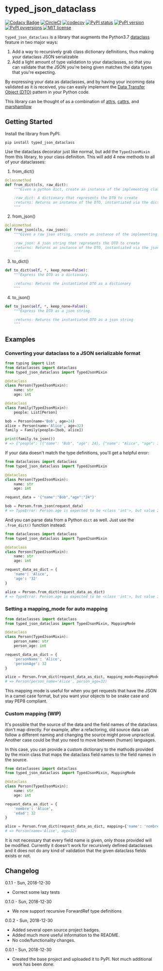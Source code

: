 # typed_json_dataclass
[![Codacy Badge](https://api.codacy.com/project/badge/Grade/4344420de20b4262a4912d81cb28d175)](https://www.codacy.com/app/abatilo/typed-json-dataclass?utm_source=github.com&amp;utm_medium=referral&amp;utm_content=abatilo/typed-json-dataclass&amp;utm_campaign=Badge_Grade)
[![CircleCI](https://circleci.com/gh/abatilo/typed-json-dataclass.svg?style=svg)](https://circleci.com/gh/abatilo/typed-json-dataclass)
[![codecov](https://codecov.io/gh/abatilo/typed-json-dataclass/branch/master/graph/badge.svg)](https://codecov.io/gh/abatilo/typed-json-dataclass)
[![PyPI status](https://img.shields.io/pypi/status/typed_json_dataclass.svg)](https://pypi.python.org/pypi/typed_json_dataclass/)
[![PyPI version](https://badge.fury.io/py/typed-json-dataclass.svg)](https://badge.fury.io/py/typed-json-dataclass)
[![PyPI pyversions](https://img.shields.io/pypi/pyversions/typed-json-dataclass.svg)](https://pypi.python.org/pypi/typed-json-dataclass/)
[![MIT license](http://img.shields.io/badge/license-MIT-brightgreen.svg)](http://opensource.org/licenses/MIT)

`typed_json_dataclass` is a library that augments the Python3.7
[dataclass](https://docs.python.org/3/library/dataclasses.html) feature in two
major ways:
1. Add a way to recursively grab class dictionary definitions, thus making your
   dataclass JSON serializable
2. Add a light amount of type validation to your dataclasses, so that you can
   validate that the JSON you're being given matches the data types that you're
   expecting.

By expressing your data as dataclasses, and by having your incoming data
validated as it is received, you can easily implement the [Data Transfer Object
(DTO)](https://martinfowler.com/eaaCatalog/dataTransferObject.html) pattern in
your Python code.

This library can be thought of as a combination of
[attrs](https://github.com/python-attrs/attrs),
[cattrs](https://github.com/Tinche/cattrs), and
[marshamllow](https://github.com/marshmallow-code/marshmallow)

## Getting Started

Install the library from PyPI:
```
pip install typed_json_dataclass
```

Use the dataclass decorator just like normal, but add the `TypedJsonMixin` from
this library, to your class definition. This will add 4 new methods to all of your dataclasses:
1. from_dict()
```python
@classmethod
def from_dict(cls, raw_dict):
    """Given a python dict, create an instance of the implementing class.

    :raw_dict: A dictionary that represents the DTO to create
    :returns: Returns an instance of the DTO, instantiated via the dict
    """
```
2. from_json()
```python
@classmethod
def from_json(cls, raw_json):
    """Given a raw json string, create an instance of the implementing class.

    :raw_json: A json string that represents the DTO to create
    :returns: Returns an instance of the DTO, instantiated via the json
    """
```
3. to_dict()
```python
def to_dict(self, *, keep_none=False):
    """Express the DTO as a dictionary.

    :returns: Returns the instantiated DTO as a dictionary
    """
```
4. to_json()
```python
def to_json(self, *, keep_none=False):
    """Express the DTO as a json string.

    :returns: Returns the instantiated DTO as a json string
    """
```

## Examples

### Converting your dataclass to a JSON serializable format
```python
from typing import List
from dataclasses import dataclass
from typed_json_dataclass import TypedJsonMixin

@dataclass
class Person(TypedJsonMixin):
    name: str
    age: int

@dataclass
class Family(TypedJsonMixin):
    people: List[Person]

bob = Person(name='Bob', age=24)
alice = Person(name='Alice', age=32)
family = Family(people=[bob, alice])

print(family.to_json())
# => {"people": [{"name": "Bob", "age": 24}, {"name": "Alice", "age": 32}]}
```


If your data doesn't match the type definitions, you'll get a helpful error:
```python
from dataclasses import dataclass
from typed_json_dataclass import TypedJsonMixin

@dataclass
class Person(TypedJsonMixin):
    name: str
    age: int

request_data = '{"name":"Bob","age":"24"}'

bob = Person.from_json(request_data)
# => TypeError: Person.age is expected to be <class 'int'>, but value 24 with type <class 'str'> was found instead
```

And you can parse data from a Python `dict` as well. Just use the `.from_dict()` function instead:
```python
from dataclasses import dataclass
from typed_json_dataclass import TypedJsonMixin

@dataclass
class Person(TypedJsonMixin):
    name: str
    age: int

request_data_as_dict = {
    'name': 'Alice',
    'age': '32'
}

alice = Person.from_dict(request_data_as_dict)
# => TypeError: Person.age is expected to be <class 'int'>, but value 32 with type <class 'str'> was found instead
```

### Setting a mapping_mode for auto mapping
```python
from dataclasses import dataclass
from typed_json_dataclass import TypedJsonMixin, MappingMode

@dataclass
class Person(TypedJsonMixin):
    person_name: str
    person_age: int

request_data_as_dict = {
    'personName': 'Alice',
    'personAge': 32
}

alice = Person.from_dict(request_data_as_dict, mapping_mode=MappingMode.SnakeCase)
# => Person(person_name='Alice', person_age=32)
```

This mapping mode is useful for when you get requests that have the JSON in a
camel case format, but you want your objects to be snake case and stay PEP8
compliant.

### Custom mapping (WIP)
It's possible that the source of the data and the field names of the dataclass don't map directly. For example, after a refactoring, old source data can follow a different naming and changing the source might prove unpractical. Another case could be that you need to move between (human) languages.

In this case, you can provide a custom dictionary to the mathods provided by the mixin class that maps the dataclass field names to the field names in the source.

```python
from dataclasses import dataclass
from typed_json_dataclass import TypedJsonMixin, MappingMode

@dataclass
class Person(TypedJsonMixin):
    name: str
    age: int

request_data_as_dict = {
    'nombre': 'Alice',
    'edad': 32
}

alice = Person.from_dict(request_data_as_dict, mapping={'name': 'nombre', 'age': 'edad'})
# => Person(name='Alice', age=32)
```

It is not necessary that every field name is given, only those provided will be modified. Currently it doesn't work for recursively defined dataclasses and it does not do any kind of validation that the given dataclass fields exists or not.


## Changelog

0.1.1 - Sun, 2018-12-30
* Correct some lazy tests

0.1.0 - Sun, 2018-12-30
* We now support recursive ForwardRef type definitions

0.0.2 - Sun, 2018-12-30
* Added several open source project badges.
* Added much more useful information to the README.
* No code/functionality changes.

0.0.1 - Sun, 2018-12-30
* Created the base project and uploaded it to PyPI. Not much additional work has
been done.
